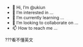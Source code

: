 - 👋 Hi, I’m @ukiun
- 👀 I’m interested in ...
- 🌱 I’m currently learning ...
- 💞️ I’m looking to collaborate on ...
- 📫 How to reach me ...

<!---
ukiun/ukiun is a ✨ special ✨ repository because its `README.md` (this file) appears on your GitHub profile.
You can click the Preview link to take a look at your changes.
--->
???看不懂英文
